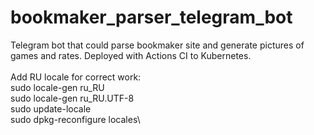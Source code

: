 # bookmaker_parser_telegram_bot
Telegram bot that could parse bookmaker site and generate pictures of games and rates. Deployed with Actions CI to Kubernetes.<br>
\
Add RU locale for correct work:\
sudo locale-gen ru_RU\
sudo locale-gen ru_RU.UTF-8\
sudo update-locale\
sudo dpkg-reconfigure locales\
